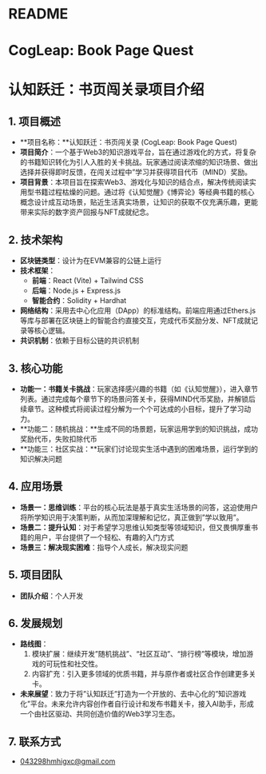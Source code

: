 # README

# CogLeap: Book Page Quest

# **认知跃迁：书页闯关录**项目介绍

## 1. 项目概述

- **项目名称：**认知跃迁：书页闯关录 (CogLeap: Book Page Quest)
- **项目简介**：一个基于Web3的知识游戏平台，旨在通过游戏化的方式，将复杂的书籍知识转化为引人入胜的关卡挑战。玩家通过阅读浓缩的知识场景、做出选择并获得即时反馈，在闯关过程中”学习并获得项目代币（MIND）奖励。
- **项目背景**：本项目旨在探索Web3、游戏化与知识的结合点，解决传统阅读实用型书籍过程枯燥的问题。通过将《认知觉醒》《博弈论》等经典书籍的核心概念设计成互动场景，贴近生活真实场景，让知识的获取不仅充满乐趣，更能带来实际的数字资产回报与NFT成就纪念。

## 2. 技术架构

- **区块链类型**：设计为在EVM兼容的公链上运行
- **技术框架**：
    - **前端**：React (Vite) + Tailwind CSS
    - **后端**：Node.js + Express.js
    - **智能合约**：Solidity + Hardhat
- **网络结构**：采用去中心化应用（DApp）的标准结构。前端应用通过Ethers.js等库与部署在区块链上的智能合约直接交互，完成代币奖励分发、NFT成就记录等核心逻辑。
- **共识机制**：依赖于目标公链的共识机制

## 3. 核心功能

- **功能一：书籍关卡挑战**：玩家选择感兴趣的书籍（如《认知觉醒》），进入章节列表。通过完成每个章节下的场景问答关卡，获得MIND代币奖励，并解锁后续章节。这种模式将阅读过程分解为一个个可达成的小目标，提升了学习动力。
- **功能二：随机挑战：**生成不同的场景题，玩家运用学到的知识挑战，成功奖励代币，失败扣除代币
- **功能三：社区实战：**玩家们讨论现实生活中遇到的困难场景，运行学到的知识解决问题

## 4. 应用场景

- **场景一：思维训练**：平台的核心玩法是基于真实生活场景的问答，这迫使用户将所学知识用于决策判断，从而加深理解和记忆，真正做到”学以致用”。
- **场景二：提升认知**：对于希望学习思维认知类型等领域知识，但又畏惧厚重书籍的用户，平台提供了一个轻松、有趣的入门方式
- **场景三：解决现实困难**：指导个人成长，解决现实问题

## 5. 项目团队

- **团队介绍**：个人开发

## 6. 发展规划

- **路线图**：
    1. 模块扩展：继续开发”随机挑战”、“社区互动”、“排行榜”等模块，增加游戏的可玩性和社交性。
    2. 内容扩充：引入更多领域的优质书籍，并与原作者或社区合作创建更多关卡。
- **未来展望**：致力于将”认知跃迁”打造为一个开放的、去中心化的”知识游戏化”平台。未来允许内容创作者自行设计和发布书籍关卡，接入AI助手，形成一个由社区驱动、共同创造价值的Web3学习生态。

## 7. 联系方式

- 043298hmhigxc@gmail.com